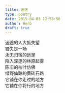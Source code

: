 ```yaml
---  
title: 迷途  
type: poetry  
date: 2015-04-03 12:58:58  
author: Herb  
draft: true
---  
```

迷途的人大抵失望  
错失是一场  
永无归宿的远足  
陷入深邃的林原起雾  
陈旧的枯叶仿佛  
绿野仙踪的黄砖石路  
它铺在你走过的地方  
它铺在你将行的地方